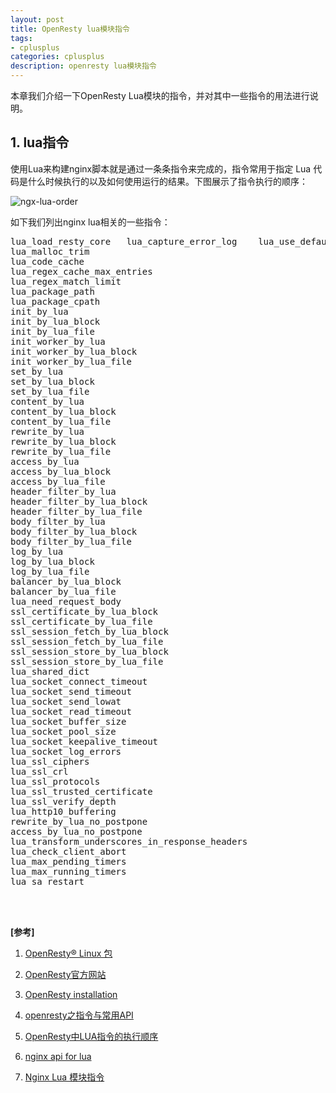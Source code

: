 ```yaml
---
layout: post
title: OpenResty lua模块指令
tags:
- cplusplus
categories: cplusplus
description: openresty lua模块指令
---
```


本章我们介绍一下OpenResty Lua模块的指令，并对其中一些指令的用法进行说明。



<!-- more -->

## 1. lua指令

使用Lua来构建nginx脚本就是通过一条条指令来完成的，指令常用于指定 Lua 代码是什么时候执行的以及如何使用运行的结果。下图展示了指令执行的顺序：

![ngx-lua-order](https://ivanzz1001.github.io/records/assets/img/cplusplus/ngx_lua_order.png)

如下我们列出nginx lua相关的一些指令：
<pre>
lua_load_resty_core   lua_capture_error_log    lua_use_default_type
lua_malloc_trim
lua_code_cache
lua_regex_cache_max_entries
lua_regex_match_limit
lua_package_path
lua_package_cpath
init_by_lua
init_by_lua_block
init_by_lua_file
init_worker_by_lua
init_worker_by_lua_block
init_worker_by_lua_file
set_by_lua
set_by_lua_block
set_by_lua_file
content_by_lua
content_by_lua_block
content_by_lua_file
rewrite_by_lua
rewrite_by_lua_block
rewrite_by_lua_file
access_by_lua
access_by_lua_block
access_by_lua_file
header_filter_by_lua
header_filter_by_lua_block
header_filter_by_lua_file
body_filter_by_lua
body_filter_by_lua_block
body_filter_by_lua_file
log_by_lua
log_by_lua_block
log_by_lua_file
balancer_by_lua_block
balancer_by_lua_file
lua_need_request_body
ssl_certificate_by_lua_block
ssl_certificate_by_lua_file
ssl_session_fetch_by_lua_block
ssl_session_fetch_by_lua_file
ssl_session_store_by_lua_block
ssl_session_store_by_lua_file
lua_shared_dict
lua_socket_connect_timeout
lua_socket_send_timeout
lua_socket_send_lowat
lua_socket_read_timeout
lua_socket_buffer_size
lua_socket_pool_size
lua_socket_keepalive_timeout
lua_socket_log_errors
lua_ssl_ciphers
lua_ssl_crl
lua_ssl_protocols
lua_ssl_trusted_certificate
lua_ssl_verify_depth
lua_http10_buffering
rewrite_by_lua_no_postpone
access_by_lua_no_postpone
lua_transform_underscores_in_response_headers
lua_check_client_abort
lua_max_pending_timers
lua_max_running_timers
lua_sa_restart
</pre>


<br />
<br />

**[参考]**

1. [OpenResty® Linux 包](http://openresty.org/cn/linux-packages.html)

2. [OpenResty官方网站](http://openresty.org/cn/)

3. [OpenResty installation](http://openresty.org/cn/installation.html)

4. [openresty之指令与常用API](https://www.cnblogs.com/jimodetiantang/p/9257819.html)

5. [OpenResty中LUA指令的执行顺序](https://blog.csdn.net/wwsl123/article/details/103308295)

6. [nginx api for lua](https://github.com/openresty/lua-nginx-module#nginx-api-for-lua)

7. [Nginx Lua 模块指令](https://www.cnblogs.com/babycomeon/p/11109499.html)




<br />
<br />
<br />





